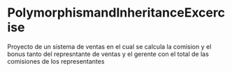 # PolymorphismandInheritanceExcercise
Proyecto de un sistema de ventas en el cual se calcula la comision y el bonus tanto del represntante de ventas y el gerente con el total de las comisiones de los representantes
